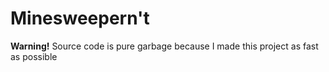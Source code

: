 # Minesweepern't
**Warning!** Source code is pure garbage because I made this project as fast as possible